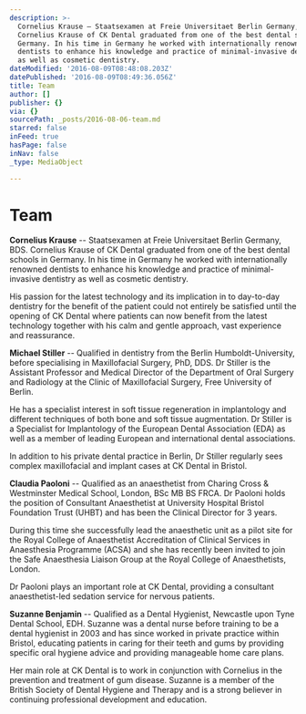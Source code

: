 ```yaml
---
description: >-
  Cornelius Krause – Staatsexamen at Freie Universitaet Berlin Germany, BDS.
  Cornelius Krause of CK Dental graduated from one of the best dental schools in
  Germany. In his time in Germany he worked with internationally renowned
  dentists to enhance his knowledge and practice of minimal-invasive dentistry
  as well as cosmetic dentistry.
dateModified: '2016-08-09T08:48:08.203Z'
datePublished: '2016-08-09T08:49:36.056Z'
title: Team
author: []
publisher: {}
via: {}
sourcePath: _posts/2016-08-06-team.md
starred: false
inFeed: true
hasPage: false
inNav: false
_type: MediaObject

---
```

# Team

**Cornelius Krause** -- Staatsexamen at Freie Universitaet Berlin Germany, BDS. Cornelius Krause of CK Dental graduated from one of the best dental schools in Germany. In his time in Germany he worked with internationally renowned dentists to enhance his knowledge and practice of minimal-invasive dentistry as well as cosmetic dentistry.

His passion for the latest technology and its implication in to day-to-day dentistry for the benefit of the patient could not entirely be satisfied until the opening of CK Dental where patients can now benefit from the latest technology together with his calm and gentle approach, vast experience and reassurance.

**Michael Stiller** -- Qualified in dentistry from the Berlin Humboldt-University, before specialising in Maxillofacial Surgery, PhD, DDS. Dr Stiller is the Assistant Professor and Medical Director of the Department of Oral Surgery and Radiology at the Clinic of Maxillofacial Surgery, Free University of Berlin.

He has a specialist interest in soft tissue regeneration in implantology and different techniques of both bone and soft tissue augmentation. Dr Stiller is a Specialist for Implantology of the European Dental Association (EDA) as well as a member of leading European and international dental associations.

In addition to his private dental practice in Berlin, Dr Stiller regularly sees complex maxillofacial and implant cases at CK Dental in Bristol.

**Claudia Paoloni** -- Qualified as an anaesthetist from Charing Cross & Westminster Medical School, London, BSc MB BS FRCA. Dr Paoloni holds the position of Consultant Anaesthetist at University Hospital Bristol Foundation Trust (UHBT) and has been the Clinical Director for 3 years.

During this time she successfully lead the anaesthetic unit as a pilot site for the Royal College of Anaesthetist Accreditation of Clinical Services in Anaesthesia Programme (ACSA) and she has recently been invited to join the Safe Anaesthesia Liaison Group at the Royal College of Anaesthetists, London.

Dr Paoloni plays an important role at CK Dental, providing a consultant anaesthetist-led sedation service for nervous patients.

**Suzanne Benjamin** -- Qualified as a Dental Hygienist, Newcastle upon Tyne Dental School, EDH. Suzanne was a dental nurse before training to be a dental hygienist in 2003 and has since worked in private practice within Bristol, educating patients in caring for their teeth and gums by providing specific oral hygiene advice and providing manageable home care plans.

Her main role at CK Dental is to work in conjunction with Cornelius in the prevention and treatment of gum disease. Suzanne is a member of the British Society of Dental Hygiene and Therapy and is a strong believer in continuing professional development and education.